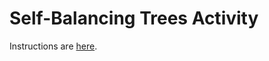 # Self-Balancing Trees Activity

Instructions are [here](https://docs.google.com/document/d/1vwWM-EcI1TfokJgX3I-mXpSjuGuEMf3GadhfiRxdc6o/edit?usp=sharing).
